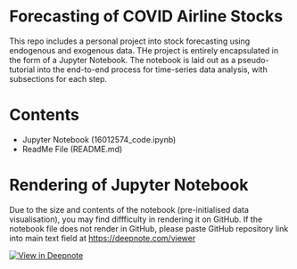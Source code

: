 
# Forecasting of COVID Airline Stocks

This repo includes a personal project into stock forecasting using endogenous and exogenous data. THe project is entirely encapsulated in the form of a Jupyter Notebook. 
The notebook is laid out as a pseudo-tutorial into the end-to-end process for time-series data analysis, with subsections for each step.

# Contents

- Jupyter Notebook (16012574_code.ipynb)
- ReadMe File (README.md)


# Rendering of Jupyter Notebook

Due to the size and contents of the notebook (pre-initialised data visualisation), you may find diffficulty in rendering it on GitHub.
If the notebook file does not render in GitHub, please paste GitHub repository link into main text field at https://deepnote.com/viewer 

[![View in Deepnote](https://deepnote.com/static/buttons/view-in-deepnote.svg)](https://deepnote.com/viewer/github.com/uceeatb/Forecasting-of-COVID-Airline-Stocks/blob/main/16012574_code.ipynb)
